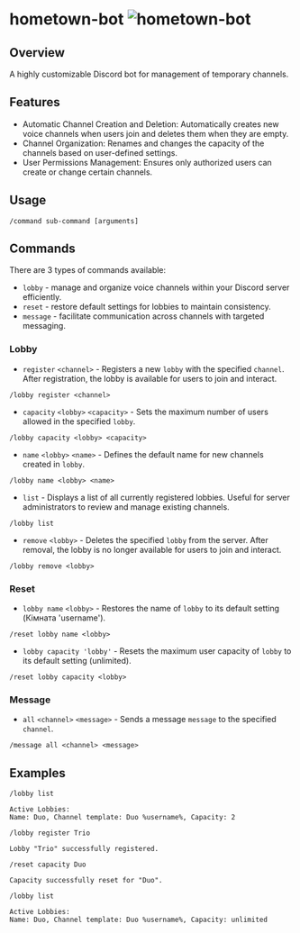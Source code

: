 # hometown-bot ![hometown-bot](https://img.shields.io/badge/hometown-bot-green.svg)

## Overview

A highly customizable Discord bot for management of temporary channels.

## Features

- Automatic Channel Creation and Deletion: Automatically creates new voice channels when users join and deletes them
  when they are empty.
- Channel Organization: Renames and changes the capacity of the channels based on user-defined settings.
- User Permissions Management: Ensures only authorized users can create or change certain channels.

## Usage

```discord
/command sub-command [arguments]
```

## Commands

There are 3 types of commands available:

- `lobby` - manage and organize voice channels within your Discord server efficiently.
- `reset` - restore default settings for lobbies to maintain consistency.
- `message` - facilitate communication across channels with targeted messaging.

### Lobby

- `register` `<channel>` - Registers a new `lobby` with the specified `channel`. After registration, the lobby is
  available for users to join and interact.

```slash-command
/lobby register <channel>
```

- `capacity` `<lobby>` `<capacity>` - Sets the maximum number of users allowed in the specified `lobby`.

```slash-command
/lobby capacity <lobby> <capacity>
```

- `name` `<lobby>` `<name>` - Defines the default name for new channels created in `lobby`.

```slash-command
/lobby name <lobby> <name>
```

- `list` - Displays a list of all currently registered lobbies. Useful for server administrators to review and manage
  existing channels.

```slash-command
/lobby list
```

- `remove` `<lobby>` - Deletes the specified `lobby` from the server. After removal, the lobby is no longer available
  for users to join and interact.

```slash-command
/lobby remove <lobby>
```

### Reset

- `lobby name` `<lobby>` - Restores the name of `lobby` to its default setting (Кімната 'username').

```slash-command
/reset lobby name <lobby>
```

- `lobby capacity 'lobby'` - Resets the maximum user capacity of `lobby` to its default setting (unlimited).

```slash-command
/reset lobby capacity <lobby>
```

### Message

- `all` `<channel>` `<message>` - Sends a message `message` to the specified `channel`.

```slash-command
/message all <channel> <message>
```

## Examples

```slash-command
/lobby list

Active Lobbies:
Name: Duo, Channel template: Duo %username%, Capacity: 2
```

```slash-command
/lobby register Trio

Lobby "Trio" successfully registered.
```

```slash-command
/reset capacity Duo

Capacity successfully reset for "Duo".

/lobby list

Active Lobbies:
Name: Duo, Channel template: Duo %username%, Capacity: unlimited
```

